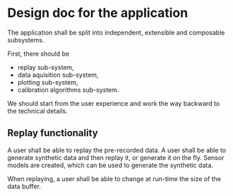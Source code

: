 # Design doc for the application

The application shall be split into independent, extensible and composable
subsystems. 

First, there should be
- replay sub-system,
- data aquisition sub-system,
- plotting sub-system,
- calibration algorithms sub-system.

We should start from the user experience and work the way backward 
to the technical details.

Replay functionality
-----------------------
A user shall be able to replay the pre-recorded data.
A user shall be able to generate synthetic data and then replay it,
or generate it on the fly.
Sensor models are created, which can be used to generate the synthetic data.

When replaying, a user shall be able to change at run-time the size of the
data buffer.


